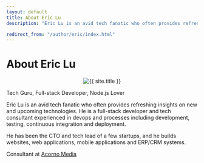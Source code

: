 ```yaml
---
layout: default
title: About Eric Lu
description: "Eric Lu is an avid tech fanatic who often provides refreshing insights on new and upcoming technologies. He is a full-stack developer and tech consultant experienced in devops and processes including development, testing, continuous integration and deployment."

redirect_from: "/author/eric/index.html"
---
```


<div class="post">
	<h1 class="pageTitle">About Eric Lu</h1>
	<div style="text-align:center">
		<img src="https://www.gravatar.com/avatar/343222fa56219452d0bd15e53d5c9dbe?s=320" alt="{{ site.title }}" class="gravatar">
	</div>
	<p class="intro">Tech Guru, Full-stack Developer, Node.js Lover</p>
	<p>Eric Lu is an avid tech fanatic who often provides refreshing insights on new and upcoming technologies. He is a full-stack developer and tech consultant experienced in devops and processes including development, testing, continuous integration and deployment.</p>
	<p>He has been the CTO and tech lead of a few startups, and he builds websites, web applications, mobile applications and ERP/CRM systems.</p>
	<p>Consultant at <a href="https://www.acornomedia.com">Acorno Media</a></p>
</div>
